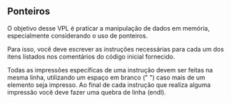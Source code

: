 Ponteiros
----------------------------

O objetivo desse VPL é praticar a manipulação de dados em memória, especialmente considerando o uso de ponteiros.  
  
Para isso, você deve escrever as instruções necessárias para cada um dos itens listados nos comentários do código inicial fornecido.  
  
Todas as impressões específicas de uma instrução devem ser feitas na mesma linha, utilizando um espaço em branco (" ") caso mais de um elemento seja impresso. Ao final de cada instrução que realiza alguma impressão você deve fazer uma quebra de linha (endl).
